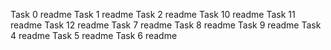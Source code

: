 Task 0 readme
Task 1 readme
Task 2 readme
Task 10 readme
Task 11 readme
Task 12 readme
Task 7 readme
Task 8 readme
Task 9 readme
Task 4 readme
Task 5 readme
Task 6 readme
